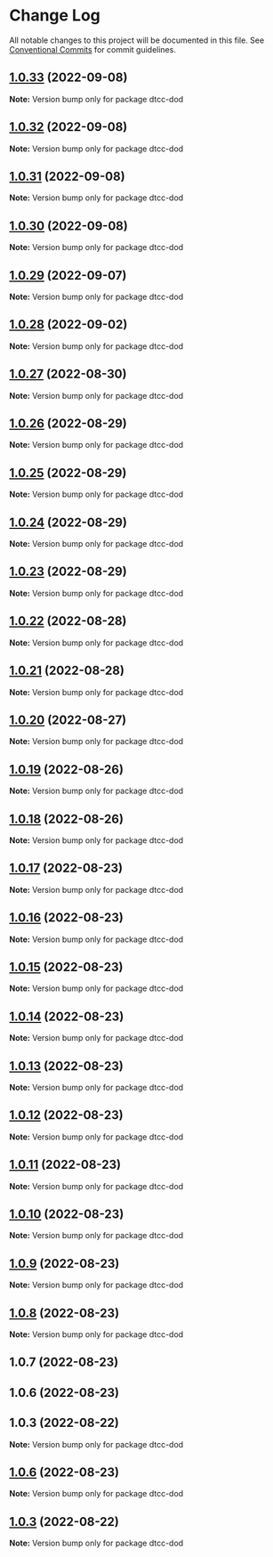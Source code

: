 # Change Log

All notable changes to this project will be documented in this file.
See [Conventional Commits](https://conventionalcommits.org) for commit guidelines.

## [1.0.33](https://github.com/paramountric/digitaltwincityviewer/compare/dtcc-dod@1.0.32...dtcc-dod@1.0.33) (2022-09-08)

**Note:** Version bump only for package dtcc-dod





## [1.0.32](https://github.com/paramountric/digitaltwincityviewer/compare/dtcc-dod@1.0.31...dtcc-dod@1.0.32) (2022-09-08)

**Note:** Version bump only for package dtcc-dod





## [1.0.31](https://github.com/paramountric/digitaltwincityviewer/compare/dtcc-dod@1.0.30...dtcc-dod@1.0.31) (2022-09-08)

**Note:** Version bump only for package dtcc-dod





## [1.0.30](https://github.com/paramountric/digitaltwincityviewer/compare/dtcc-dod@1.0.29...dtcc-dod@1.0.30) (2022-09-08)

**Note:** Version bump only for package dtcc-dod





## [1.0.29](https://github.com/paramountric/digitaltwincityviewer/compare/dtcc-dod@1.0.28...dtcc-dod@1.0.29) (2022-09-07)

**Note:** Version bump only for package dtcc-dod





## [1.0.28](https://github.com/paramountric/digitaltwincityviewer/compare/dtcc-dod@1.0.27...dtcc-dod@1.0.28) (2022-09-02)

**Note:** Version bump only for package dtcc-dod





## [1.0.27](https://github.com/paramountric/digitaltwincityviewer/compare/dtcc-dod@1.0.26...dtcc-dod@1.0.27) (2022-08-30)

**Note:** Version bump only for package dtcc-dod





## [1.0.26](https://github.com/paramountric/digitaltwincityviewer/compare/dtcc-dod@1.0.25...dtcc-dod@1.0.26) (2022-08-29)

**Note:** Version bump only for package dtcc-dod





## [1.0.25](https://github.com/paramountric/digitaltwincityviewer/compare/dtcc-dod@1.0.24...dtcc-dod@1.0.25) (2022-08-29)

**Note:** Version bump only for package dtcc-dod





## [1.0.24](https://github.com/paramountric/digitaltwincityviewer/compare/dtcc-dod@1.0.23...dtcc-dod@1.0.24) (2022-08-29)

**Note:** Version bump only for package dtcc-dod





## [1.0.23](https://github.com/paramountric/digitaltwincityviewer/compare/dtcc-dod@1.0.22...dtcc-dod@1.0.23) (2022-08-29)

**Note:** Version bump only for package dtcc-dod





## [1.0.22](https://github.com/paramountric/digitaltwincityviewer/compare/dtcc-dod@1.0.21...dtcc-dod@1.0.22) (2022-08-28)

**Note:** Version bump only for package dtcc-dod





## [1.0.21](https://github.com/paramountric/digitaltwincityviewer/compare/dtcc-dod@1.0.20...dtcc-dod@1.0.21) (2022-08-28)

**Note:** Version bump only for package dtcc-dod





## [1.0.20](https://github.com/paramountric/digitaltwincityviewer/compare/dtcc-dod@1.0.19...dtcc-dod@1.0.20) (2022-08-27)

**Note:** Version bump only for package dtcc-dod





## [1.0.19](https://github.com/paramountric/digitaltwincityviewer/compare/dtcc-dod@1.0.18...dtcc-dod@1.0.19) (2022-08-26)

**Note:** Version bump only for package dtcc-dod





## [1.0.18](https://github.com/paramountric/digitaltwincityviewer/compare/dtcc-dod@1.0.17...dtcc-dod@1.0.18) (2022-08-26)

**Note:** Version bump only for package dtcc-dod





## [1.0.17](https://github.com/paramountric/digitaltwincityviewer/compare/dtcc-dod@1.0.16...dtcc-dod@1.0.17) (2022-08-23)

**Note:** Version bump only for package dtcc-dod





## [1.0.16](https://github.com/paramountric/digitaltwincityviewer/compare/dtcc-dod@1.0.15...dtcc-dod@1.0.16) (2022-08-23)

**Note:** Version bump only for package dtcc-dod





## [1.0.15](https://github.com/paramountric/digitaltwincityviewer/compare/dtcc-dod@1.0.14...dtcc-dod@1.0.15) (2022-08-23)

**Note:** Version bump only for package dtcc-dod





## [1.0.14](https://github.com/paramountric/digitaltwincityviewer/compare/dtcc-dod@1.0.13...dtcc-dod@1.0.14) (2022-08-23)

**Note:** Version bump only for package dtcc-dod





## [1.0.13](https://github.com/paramountric/digitaltwincityviewer/compare/dtcc-dod@1.0.12...dtcc-dod@1.0.13) (2022-08-23)

**Note:** Version bump only for package dtcc-dod





## [1.0.12](https://github.com/paramountric/digitaltwincityviewer/compare/dtcc-dod@1.0.11...dtcc-dod@1.0.12) (2022-08-23)

**Note:** Version bump only for package dtcc-dod





## [1.0.11](https://github.com/paramountric/digitaltwincityviewer/compare/dtcc-dod@1.0.10...dtcc-dod@1.0.11) (2022-08-23)

**Note:** Version bump only for package dtcc-dod





## [1.0.10](https://github.com/paramountric/digitaltwincityviewer/compare/dtcc-dod@1.0.9...dtcc-dod@1.0.10) (2022-08-23)

**Note:** Version bump only for package dtcc-dod





## [1.0.9](https://github.com/paramountric/digitaltwincityviewer/compare/dtcc-dod@1.0.8...dtcc-dod@1.0.9) (2022-08-23)

**Note:** Version bump only for package dtcc-dod





## [1.0.8](https://github.com/paramountric/digitaltwincityviewer/compare/dtcc-dod@1.0.7...dtcc-dod@1.0.8) (2022-08-23)

**Note:** Version bump only for package dtcc-dod





## 1.0.7 (2022-08-23)



## 1.0.6 (2022-08-23)



## 1.0.3 (2022-08-22)

**Note:** Version bump only for package dtcc-dod





## [1.0.6](https://github.com/paramountric/digitaltwincityviewer/compare/v1.0.5...v1.0.6) (2022-08-23)

**Note:** Version bump only for package dtcc-dod





## [1.0.3](https://github.com/paramountric/digitaltwincityviewer/compare/v1.0.2...v1.0.3) (2022-08-22)

**Note:** Version bump only for package dtcc-dod
